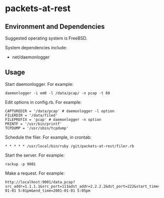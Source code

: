 # packets-at-rest

## Environment and Dependencies
Suggested operating system is FreeBSD.

System dependencies include:
* net/daemonlogger

## Usage
Start daemonlogger. For example:

````
daemonlogger -i em0 -l /data/pcap/ -n pcap -t 60
````

Edit options in config.rb. For example:

````
CAPTUREDIR = '/data/pcap' # daemonlogger -l option
FILERDIR = '/data/filed'
FILEPREFIX = 'pcap' # daemonlogger -n option
PRINTF = '/usr/bin/printf'
TCPDUMP = '/usr/sbin/tcpdump'
````

Schedule the filer. For example, in crontab:

````
* * * * * /usr/local/bin/ruby /git/packets-at-rest/filer.rb
````

Start the server. For example:

````
rackup -p 9001
````

Make a request. For example:

````
http://localhost:9001/data.pcap?src_addr=1.1.1.1&src_port=111&dst_addr=2.2.2.2&dst_port=222&start_time=2001-01-01 5:01pm&end_time=2001-01-01 5:05pm
````
